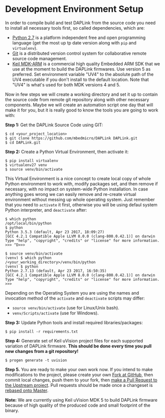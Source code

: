 # Development Environment Setup

In order to compile build and test DAPLink from the source code you need to install all necessary tools first, so called dependencies, which are:
* [Python 2.7][python] is a platform independent free and open programming language (get the most up tp date version along with `pip` and `virtualenv`).
* [Git][git] is a distributed version control system for collaborative remote source code management.
* [Keil MDK-ARM][uvision] is a commercial high quality Embedded ARM SDK that we use at the moment to build the DAPLink firmwares. Use version 5 as preferred. Set environment variable "UV4" to the absolute path of the UV4 executable if you don't install to the default location. Note that "UV4" is what's used for both MDK versions 4 and 5.

Now in few steps we will create a working directory and set it up to contain the source code from remote git repository along with other necessary components. Maybe we will create an automation script one day that will make it for you, but it is really good to know the tools you are going to work with:

**Step 1:** Get the DAPLink Source Code using GIT:

	$ cd <your_project_location>
	$ git clone https://github.com/mbedmicro/DAPLink DAPLink.git
	$ cd DAPLink.git

**Step 2:** Create a Python Virtual Environment, then activate it:

	$ pip install virtualenv
	$ virtualenv27 venv
	$ source venv/bin/activate

This Virtual Environment is a nice concept to create local copy of whole Python environment to work with, modify packages set, and then remove if necessary, with no impact on system-wide Python installation. In case anything goes wrong we can easily remove and re-create virtual environment without messing up whole operating system. Just remember that you need to `activate` it first, otherwise you will be using defaul system Python interpreter, and `deactivate` after:

	$ which python
	/opt/local/bin/python
	$ python
	Python 3.5.3 (default, Apr 23 2017, 18:09:27)
	[GCC 4.2.1 Compatible Apple LLVM 8.0.0 (clang-800.0.42.1)] on darwin
	Type "help", "copyright", "credits" or "license" for more information.
	>>> ^D>>>
	
	$ source venv/bin/activate
	(venv) $ which python
	/<your_working_directory>/venv/bin/python
	(venv) $ python
	Python 2.7.13 (default, Apr 23 2017, 16:50:35)
	[GCC 4.2.1 Compatible Apple LLVM 8.0.0 (clang-800.0.42.1)] on darwin
	Type "help", "copyright", "credits" or "license" for more information.
	>>>

Depending on the Operating System you are using the names and invocation method of the `activate` and `deactivate` scripts may differ:
* `source venv/bin/activate` (use for Linux/Unix bash).
* `venv/Scripts/activate` (use for Windows).

**Step 3:** Update Python tools and install required libraries/packages: 

	$ pip install -r requirements.txt
	
**Step 4:** Generate set of Keil uVision project files for each supported variation of DAPLink firmware. **This should be done every time you pull new changes from a git repository!**

	$ progen generate -t uvision
	

**Step 5.** You are ready to make your own work now. If you intend to make modifications to the project, please create your own [Fork at GitHub][github_fork], then commit local changes, push them to your fork, then [make a Pull Request to the Upstream project][github_pullrequest]. Pull requests should be made once a changeset is [rebased onto Master][git_merge_vs_rebase].

**Note:** We are currently using Keil uVision MDK 5 to build DAPLink firmware because of high quality of the produced code and small footprint of the binary.

[python]: https://www.python.org/downloads/ "Python is platform independent free and open programming language"
[git]: https://git-scm.com/downloads "GIT is a distributed version control system"
[uvision]: http://www2.keil.com/mdk5/uvision/ "Keil uVision IDE"
[git_merge_vs_rebase]: https://www.atlassian.com/git/tutorials/merging-vs-rebasing/workflow-walkthrough "Article on GIT Merge vs Rebase operations"
[github_fork]: https://help.github.com/articles/fork-a-repo/ "How to Fork a Project on GitHub"
[github_pullrequest]: https://help.github.com/articles/about-pull-requests/ "About Pull Request on GitHub"